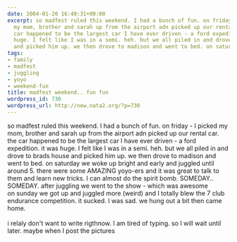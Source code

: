 ```yaml
---
date: 2004-01-20 16:49:31+00:00
excerpt: so madfest ruled this weekend. I had a bunch of fun. on friday - I picked
  my mom, brother and sarah up from the airport adn picked up our rental car. the
  car happened to be the largest car I have ever driven - a ford expedition. it was
  huge. I felt like I was in a semi. heh. but we all piled in and drove to brads house
  and picked him up. we then drove to madison and went to bed. on saturday we wo...
tags:
- family
- madfest
- juggling
- yoyo
- weekend-fun
title: madfest weekend.. fun fun
wordpress_id: 730
wordpress_url: http://new.nata2.org/?p=730
---
```


so madfest ruled this weekend. I had a bunch of fun. on friday - I picked my mom, brother and sarah up from the airport adn picked up our rental car. the car happened to be the largest car I have ever driven - a ford expedition. it was huge. I felt like I was in a semi. heh. but we all piled in and drove to brads house and picked him up. we then drove to madison and went to bed. on saturday we woke up bright and early and juggled until around 5. there were some AMAZING yoyo-ers and it was great to talk to them and learn new tricks. I can almost do the spirit bomb. SOMEDAY.. SOMEDAY. after juggling we went to the show - which was awesome<br/>on sunday we got up and juggled more (weird) and I totally blew the 7 club endurance competition. it sucked. I was sad. we hung out a bit then came home. <br/><br/>i relaly don't want to write rigthnow. I am tired of typing. so I will wait until later. maybe when I post the pictures